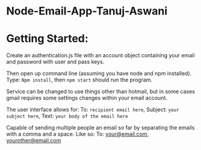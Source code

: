 # Node-Email-App-Tanuj-Aswani

# Getting Started:

Create an authentication.js file with an account object containing your email and password with user and pass keys. 

Then open up command line (assuming you have node and npm installed).
Type: 
```Npm install```,
then 
```npm start```
should run the program.

Service can be changed to use things other than hotmail, but in some cases gmail requires some settings changes within your email account.

The user interface allows for: 
To: `recipient email here`,
Subject: `your subject here`,
Text: `your body of the email here`

Capable of sending multiple people an email so far by separating the emails with a comma and a space.
Like so: 
To: your@email.com, yourother@email.com

